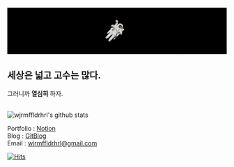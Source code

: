 ![space](space.jpg)    

## 세상은 넓고 고수는 많다.  
그러니까 **열심히** 하자.
<br> <br/> 

![wjrmffldrhrl's github stats](https://github-readme-stats.vercel.app/api?username=wjrmffldrhrl&show_icons=true)  


Portfolio : [Notion](https://www.notion.so/fd24a04fb827425f933ad6621b242cba)  
Blog : [GitBlog](https://wjrmffldrhrl.github.io/)  
Email : wjrmffldrhrl@gmail.com  
   
[![Hits](https://hits.seeyoufarm.com/api/count/incr/badge.svg?url=https%3A%2F%2Fgithub.com%2Fwjrmffldrhrl&count_bg=%2379C83D&title_bg=%23555555&icon=&icon_color=%23E7E7E7&title=hits&edge_flat=false)](https://hits.seeyoufarm.com)  
